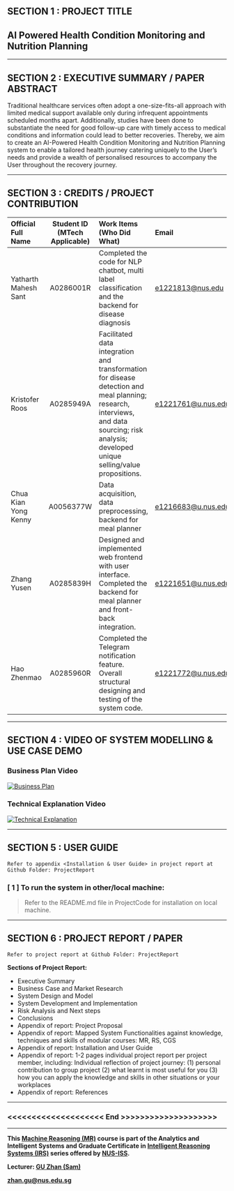 

## SECTION 1 : PROJECT TITLE
## AI Powered Health Condition Monitoring and Nutrition Planning


---

## SECTION 2 : EXECUTIVE SUMMARY / PAPER ABSTRACT
Traditional healthcare services often adopt a one-size-fits-all approach with limited medical support available only during infrequent appointments scheduled months apart.
Additionally, studies have been done to substantiate the need for good follow-up care with timely access to medical conditions and information could lead to better recoveries.
Thereby, we aim to create an AI-Powered Health Condition Monitoring and Nutrition Planning system to enable a tailored health journey catering uniquely to the User’s needs and provide a wealth of personalised resources to accompany the User throughout the recovery journey.


---

## SECTION 3 : CREDITS / PROJECT CONTRIBUTION

| Official Full Name  | Student ID (MTech Applicable)  | Work Items (Who Did What) | Email |
| :------------ |:---------------:| :-----| :-----|
| Yatharth Mahesh Sant | A0286001R | Completed the code for NLP chatbot, multi label classification and the backend for disease diagnosis| e1221813@nus.edu |
| Kristofer Roos | A0285949A | Facilitated data integration and transformation for disease detection and meal planning; research, interviews, and data sourcing; risk analysis; developed unique selling/value propositions. | e1221761@u.nus.edu |
| Chua Kian Yong Kenny | A0056377W | Data acquisition, data preprocessing, backend for meal planner | e1216683@u.nus.edu |
| Zhang Yusen | A0285839H | Designed and implemented web frontend with user interface. Completed the backend for meal planner and front-back integration. | e1221651@u.nus.edu |
| Hao Zhenmao | A0285960R | Completed the Telegram notification feature. Overall structural designing and testing of the system code. | e1221772@u.nus.edu |



---

## SECTION 4 : VIDEO OF SYSTEM MODELLING & USE CASE DEMO
### Business Plan Video
[![Business Plan](https://github.com/ysant77/AI-Driven-Personal-Health-Assistant-with-Decision-Support/blob/main/img/BizPlanVid.jpg)](https://drive.google.com/file/d/1SZDIlICLT1guHcSdCIYmz9n_icRrbchH/view)
### Technical Explanation Video
[![Technical Explanation](https://github.com/ysant77/AI-Driven-Personal-Health-Assistant-with-Decision-Support/blob/main/img/TechPlanVid.jpg)](https://drive.google.com/file/d/1noppmSPJ1mouq8jVV5EiKn_A3u9RdJVl/view)

---

## SECTION 5 : USER GUIDE

`Refer to appendix <Installation & User Guide> in project report at Github Folder: ProjectReport`


### [ 1 ] To run the system in other/local machine:
> Refer to the README.md file in ProjectCode for installation on local machine.

---
## SECTION 6 : PROJECT REPORT / PAPER

`Refer to project report at Github Folder: ProjectReport`

**Sections of Project Report:**
- Executive Summary 
- Business Case and Market Research
- System Design and Model
- System Development and Implementation
- Risk Analysis and Next steps
- Conclusions
- Appendix of report: Project Proposal
- Appendix of report: Mapped System Functionalities against knowledge, techniques and skills of modular courses: MR, RS, CGS
- Appendix of report: Installation and User Guide
- Appendix of report: 1-2 pages individual project report per project member, including: Individual reflection of project journey: (1) personal contribution to group project (2) what learnt is most useful for you (3) how you can apply the knowledge and skills in other situations or your workplaces
- Appendix of report: References 

---

### <<<<<<<<<<<<<<<<<<<< End >>>>>>>>>>>>>>>>>>>>

---

**This [Machine Reasoning (MR)](https://www.iss.nus.edu.sg/executive-education/course/detail/machine-reasoning "Machine Reasoning") course is part of the Analytics and Intelligent Systems and Graduate Certificate in [Intelligent Reasoning Systems (IRS)](https://www.iss.nus.edu.sg/stackable-certificate-programmes/intelligent-systems "Intelligent Reasoning Systems") series offered by [NUS-ISS](https://www.iss.nus.edu.sg "Institute of Systems Science, National University of Singapore").**

**Lecturer: [GU Zhan (Sam)](https://www.iss.nus.edu.sg/about-us/staff/detail/201/GU%20Zhan "GU Zhan (Sam)")**

**zhan.gu@nus.edu.sg**
